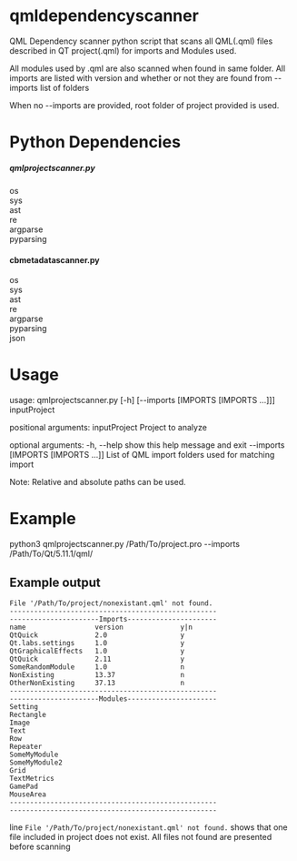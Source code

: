 # qmldependencyscanner

QML Dependency scanner python script that scans all QML(.qml) files described in QT project(.qml)
for imports and Modules used.

All modules used by .qml are also scanned when found in same folder.
All imports are listed with version and whether or not they are found from --imports list of folders

When no --imports are provided, root folder of project provided is used.

# Python Dependencies

##### qmlprojectscanner.py
os<br/>
sys<br/>
ast<br/>
re<br/>
argparse<br/>
pyparsing

#### cbmetadatascanner.py
os<br/>
sys<br/>
ast<br/>
re<br/>
argparse<br/>
pyparsing<br/>
json



# Usage
usage: qmlprojectscanner.py [-h] [--imports [IMPORTS [IMPORTS ...]]]
                            inputProject

positional arguments:
    inputProject            Project to analyze

optional arguments:
    -h, --help              show this help message and exit
    --imports [IMPORTS [IMPORTS ...]]
                            List of QML import folders used for matching import
                            
Note: Relative and absolute paths can be used.

# Example

python3 qmlprojectscanner.py /Path/To/project.pro --imports /Path/To/Qt/5.11.1/qml/

## Example output
```
File '/Path/To/project/nonexistant.qml' not found.
---------------------------------------------------
----------------------Imports----------------------
name                 version              y|n
QtQuick              2.0                  y
Qt.labs.settings     1.0                  y
QtGraphicalEffects   1.0                  y
QtQuick              2.11                 y
SomeRandomModule     1.0                  n
NonExisting          13.37                n
OtherNonExisting     37.13                n
---------------------------------------------------
----------------------Modules----------------------
Setting
Rectangle
Image
Text
Row
Repeater
SomeMyModule
SomeMyModule2
Grid
TextMetrics
GamePad
MouseArea
---------------------------------------------------
---------------------------------------------------
```

line ```File '/Path/To/project/nonexistant.qml' not found.``` shows that one file included in project does not exist.
All files not found are presented before scanning
